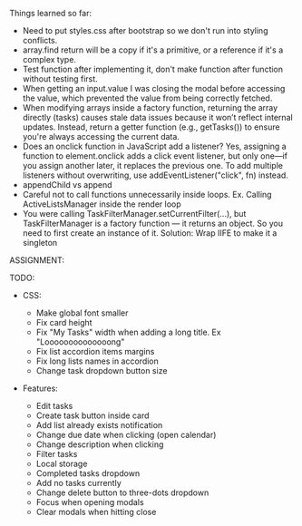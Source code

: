 Things learned so far:

- Need to put styles.css after bootstrap so we don't run into styling conflicts.
- array.find return will be a copy if it's a primitive, or a reference if it's a complex type.
- Test function after implementing it, don't make function after function without testing first.
- When getting an input.value I was closing the modal before accessing the value, which prevented the value from being correctly fetched.
- When modifying arrays inside a factory function, returning the array directly (tasks) causes stale data issues because it won’t reflect internal updates. Instead, return a getter function (e.g., getTasks()) to ensure you're always accessing the current data.
- Does an onclick function in JavaScript add a listener? Yes, assigning a function to element.onclick adds a click event listener, but only one—if you assign another later, it replaces the previous one. To add multiple listeners without overwriting, use addEventListener("click", fn) instead.
- appendChild vs append
- Careful not to call functions unnecessarily inside loops. Ex. Calling ActiveListsManager inside the render loop
- You were calling TaskFilterManager.setCurrentFilter(...), but TaskFilterManager is a factory function — it returns an object. So you need to first create an instance of it. Solution: Wrap IIFE to make it a singleton

ASSIGNMENT:

TODO:

- CSS:

  - Make global font smaller
  - Fix card height
  - Fix "My Tasks" width when adding a long title. Ex "Loooooooooooooong"
  - Fix list accordion items margins
  - Fix long lists names in accordion
  - Change task dropdown button size

- Features:

  - Edit tasks
  - Create task button inside card
  - Add list already exists notification
  - Change due date when clicking (open calendar)
  - Change description when clicking
  - Filter tasks
  - Local storage
  - Completed tasks dropdown
  - Add no tasks currently
  - Change delete button to three-dots dropdown
  - Focus when opening modals
  - Clear modals when hitting close
